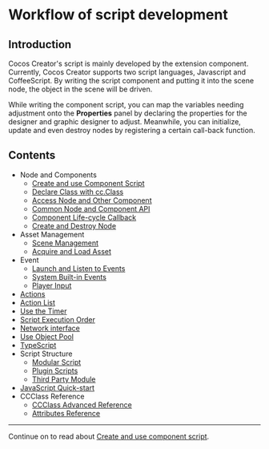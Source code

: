 # Workflow of script development

## Introduction

Cocos Creator's script is mainly developed by the extension component. Currently, Cocos Creator supports two script languages, Javascript and CoffeeScript. By writing the script component and putting it into the scene node, the object in the scene will be driven.

While writing the component script, you can map the variables needing adjustment onto the **Properties** panel by declaring the properties for the designer and graphic designer to adjust. Meanwhile, you can initialize, update and even destroy nodes by registering a certain call-back function.

## Contents

- Node and Components
  - [Create and use Component Script](use-component.md)
  - [Declare Class with cc.Class](class.md)
  - [Access Node and Other Component](access-node-component.md)
  - [Common Node and Component API](basic-node-api.md)
  - [Component Life-cycle Callback](life-cycle-callbacks.md)
  - [Create and Destroy Node](create-destroy.md)
- Asset Management
  - [Scene Management](scene-managing.md)
  - [Acquire and Load Asset](load-assets.md)
- Event
  - [Launch and Listen to Events](events.md)
  - [System Built-in Events](internal-events.md)
  - [Player Input](player-controls.md)
- [Actions](actions.md)
- [Action List](action-list.md)
- [Use the Timer](scheduler.md)
- [Script Execution Order](execution-order.md)
- [Network interface](network.md)
- [Use Object Pool](pooling.md)
- [TypeScript](typescript.md)
- Script Structure
  - [Modular Script](modular-script.md)
  - [Plugin Scripts](plugin-scripts.md)
  - [Third Party Module](third-party-module.md)
- [JavaScript Quick-start](javascript-primer.md)
- CCClass Reference
  - [CCClass Advanced Reference](reference/class.md)
  - [Attributes Reference](reference/attributes.md)

<hr>

Continue on to read about [Create and use component script](use-component.md).
